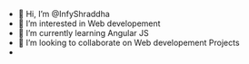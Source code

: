 - 👋 Hi, I’m @InfyShraddha
- 👀 I’m interested in Web developement
- 🌱 I’m currently learning Angular JS
- 💞️ I’m looking to collaborate on Web developement Projects
- 

<!---
InfyShraddha/InfyShraddha is a ✨ special ✨ repository because its `README.md` (this file) appears on your GitHub profile.
You can click the Preview link to take a look at your changes.
--->
